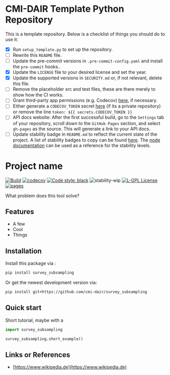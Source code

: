 # CMI-DAIR Template Python Repository

This is a template repository. Below is a checklist of things you should do to use it:

- [x] Run `setup_template.py` to set up the repository.
- [ ] Rewrite this `README` file.
- [ ] Update the pre-commit versions in `.pre-commit-config.yaml` and install the `pre-commit` hooks..
- [x] Update the `LICENSE` file to your desired license and set the year.
- [x] Update the supported versions in `SECURITY.md` or, if not relevant, delete this file.
- [ ] Remove the placeholder src and test files, these are there merely to show how the CI works.
- [ ] Grant third-party app permissions (e.g. Codecov) [here](https://github.com/organizations/cmi-dair/settings/installations), if necessary.
- [ ] Either generate a `CODECOV_TOKEN` secret [here](https://github.com/cmi-dair/flowdump/blob/main/.github/workflows/python_tests.yaml) (if its a private repository) or remove the line `token: ${{ secrets.CODECOV_TOKEN }}`
- [ ] API docs website: After the first successful build, go to the `Settings` tab of your repository, scroll down to the `GitHub Pages` section, and select `gh-pages` as the source. This will generate a link to your API docs.
- [ ] Update stability badge in `README.md` to reflect the current state of the project. A list of stability badges to copy can be found [here](https://github.com/orangemug/stability-badges). The [node documentation](https://nodejs.org/docs/latest-v20.x/api/documentation.html#documentation_stability_index) can be used as a reference for the stability levels.

# Project name

[![Build](https://github.com/cmi-dair/survey_subsampling/actions/workflows/test.yaml/badge.svg?branch=main)](https://github.com/cmi-dair/survey_subsampling/actions/workflows/test.yaml?query=branch%3Amain)
[![codecov](https://codecov.io/gh/cmi-dair/survey_subsampling/branch/main/graph/badge.svg?token=22HWWFWPW5)](https://codecov.io/gh/cmi-dair/survey_subsampling)
[![Code style: black](https://img.shields.io/badge/code%20style-black-000000.svg)](https://github.com/psf/black)
![stability-wip](https://img.shields.io/badge/stability-work_in_progress-lightgrey.svg)
[![L-GPL License](https://img.shields.io/badge/license-L--GPL-blue.svg)](https://github.com/cmi-dair/survey_subsampling/blob/main/LICENSE)
[![pages](https://img.shields.io/badge/api-docs-blue)](https://cmi-dair.github.io/survey_subsampling)

What problem does this tool solve?

## Features

- A few
- Cool
- Things

## Installation

Install this package via :

```sh
pip install survey_subsampling
```

Or get the newest development version via:

```sh
pip install git+https://github.com/cmi-dair/survey_subsampling
```

## Quick start

Short tutorial, maybe with a

```Python
import survey_subsampling

survey_subsampling.short_example()
```

## Links or References

- [https://www.wikipedia.de](https://www.wikipedia.de)
